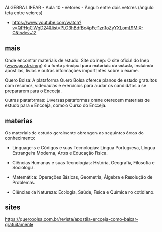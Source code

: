 ÁLGEBRA LINEAR - Aula 10 - Vetores - Ângulo entre dois vetores (ângulo teta entre vetores)
- https://www.youtube.com/watch?v=QPHgGlWgD24&list=PLO3hBdfBc4pFef1zn1oZyYXLomL9MiX-C&index=12

## mais

Onde encontrar materiais de estudo:
Site do Inep:
O site oficial do Inep (www.gov.br/inep) é a fonte principal para materiais de estudo, incluindo apostilas, livros e outras informações importantes sobre o exame. 

Quero Bolsa:
A plataforma Quero Bolsa oferece planos de estudo gratuitos com resumos, videoaulas e exercícios para ajudar os candidatos a se prepararem para o Encceja. 

Outras plataformas:
Diversas plataformas online oferecem materiais de estudo para o Encceja, como o Curso do Encceja. 

## materias

Os materiais de estudo geralmente abrangem as seguintes áreas do conhecimento:

- Linguagens e Códigos e suas Tecnologias: Língua Portuguesa, Língua Estrangeira Moderna, Artes e Educação Física. 

- Ciências Humanas e suas Tecnologias: História, Geografia, Filosofia e Sociologia. 

- Matemática: Operações Básicas, Geometria, Álgebra e Resolução de Problemas. 

- Ciências da Natureza: Ecologia, Saúde, Física e Química no cotidiano. 

## sites
https://querobolsa.com.br/revista/apostila-encceja-como-baixar-gratuitamente